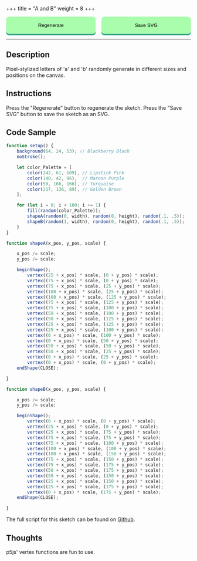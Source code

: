 +++
title = "A and B"
weight = 8
+++

<style>

#dom-gui {

    display: flex;
    justify-content: center;
    gap: 1rem;

}

button {

    padding: 1rem;
    cursor: pointer;

    background: #A9FDAC;

    border-radius: .5rem;

    outline: none;
    border: none;

    transition-duration: 0.2s;

    width: 100%;

    box-shadow: 0 4px #32A287;

}

button:hover {

    background: #DFFFC7;

}

button:active {

    background: #32A287;

    transform: translateY(4px);

}

</style>

<!-- Load the Library -->
<script type = "text/javascript" src = "../../scripts/libs/p5js/p5.min.js"></script>
<script type = "text/javascript" src = "../../scripts/libs/p5js/p5.svg.js"></script>

<!-- Load the Sketch -->
<script>

/*
 * Title:   A and B
 * Author:  hamzberg
 * Version: 0.2
 * Date:    6 January 2024
 *
 * Description:
 *   -
 */

let fuse = true;

function setup() {
    let c = createCanvas(600, 600, SVG);
    c.parent('processing-canvas');

    noStroke();

}

function shapeA(x_pos, y_pos, scale) {

    x_pos /= scale;
    y_pos /= scale;

    beginShape();
        vertex((25 + x_pos) * scale, (0 + y_pos) * scale);
        vertex((75 + x_pos) * scale, (0 + y_pos) * scale);
        vertex((75 + x_pos) * scale, (25 + y_pos) * scale);
        vertex((100 + x_pos) * scale, (25 + y_pos) * scale);
        vertex((100 + x_pos) * scale, (125 + y_pos) * scale);
        vertex((75 + x_pos) * scale, (125 + y_pos) * scale);
        vertex((75 + x_pos) * scale, (100 + y_pos) * scale);
        vertex((50 + x_pos) * scale, (100 + y_pos) * scale);
        vertex((50 + x_pos) * scale, (125 + y_pos) * scale);
        vertex((25 + x_pos) * scale, (125 + y_pos) * scale);
        vertex((25 + x_pos) * scale, (100 + y_pos) * scale);
        vertex((0 + x_pos) * scale, (100 + y_pos) * scale);
        vertex((0 + x_pos) * scale, (50 + y_pos) * scale);
        vertex((50 + x_pos) * scale, (50 + y_pos) * scale);
        vertex((50 + x_pos) * scale, (25 + y_pos) * scale);
        vertex((0 + x_pos) * scale, (25 + y_pos) * scale);
        vertex((0 + x_pos) * scale, (0 + y_pos) * scale);
    endShape(CLOSE);

}

function shapeB(x_pos, y_pos, scale) {

    x_pos /= scale;
    y_pos /= scale;

    beginShape();
        vertex((0 + x_pos) * scale, (0 + y_pos) * scale);
        vertex((25 + x_pos) * scale, (0 + y_pos) * scale);
        vertex((25 + x_pos) * scale, (75 + y_pos) * scale);
        vertex((75 + x_pos) * scale, (75 + y_pos) * scale);
        vertex((75 + x_pos) * scale, (100 + y_pos) * scale);
        vertex((100 + x_pos) * scale, (100 + y_pos) * scale);
        vertex((100 + x_pos) * scale, (150 + y_pos) * scale);
        vertex((75 + x_pos) * scale, (150 + y_pos) * scale);
        vertex((75 + x_pos) * scale, (175 + y_pos) * scale);
        vertex((50 + x_pos) * scale, (175 + y_pos) * scale);
        vertex((50 + x_pos) * scale, (150 + y_pos) * scale);
        vertex((25 + x_pos) * scale, (150 + y_pos) * scale);
        vertex((25 + x_pos) * scale, (175 + y_pos) * scale);
        vertex((0 + x_pos) * scale, (175 + y_pos) * scale);
    endShape(CLOSE);

}

function draw() {

    if(fuse == true){

        background(64, 24, 53); // Blackberry Black

        let color_Palette = [
            color(242, 61, 109), // Lipstick Pink
            color(140, 42, 96),  // Maroon Purple
            color(50, 166, 166), // Turquoise
            color(217, 136, 89), // Golden Brown
        ];

        for (let i = 0; i < 100; i += 1) {

            fill(random(color_Palette));

            shapeA(random(0, width), random(0, height), random(.1, .5));
            shapeB(random(1, width), random(0, height), random(.1, .5));

        }

        fuse = false;

    }

}

function fuseTrigger() {

    clear();
    fuse = true;

}

function exportSVG() {

    save("a-and-b_" + day() + "-" + month() + "-" + year() + "_" + millis() + ".svg");
    print("SVG Downloaded");

}

</script>

<!-- Insert the Sketch -->
<div id="processing-canvas"></div>

<div id="dom-gui">
    <button onclick="fuseTrigger()"> Regenerate </button>
    <button onclick="exportSVG()"> Save SVG </button>
</div>

<hr>

## Description

Pixel-stylized letters of 'a' and 'b' randomly generate in different sizes and positions on the canvas.

## Instructions

Press the "Regenerate" button to regenerate the sketch. Press the "Save SVG" button to save the sketch as an SVG.

## Code Sample

```JavaScript
function setup() {
    background(64, 24, 53); // Blackberry Black
    noStroke();

    let color_Palette = [
        color(242, 61, 109), // Lipstick Pink
        color(140, 42, 96),  // Maroon Purple
        color(50, 166, 166), // Turquoise
        color(217, 136, 89), // Golden Brown
    ];

    for (let i = 0; i < 100; i += 1) {
        fill(random(color_Palette));
        shapeA(random(0, width), random(0, height), random(.1, .5));
        shapeB(random(1, width), random(0, height), random(.1, .5));
    }
}

function shapeA(x_pos, y_pos, scale) {

    x_pos /= scale;
    y_pos /= scale;

    beginShape();
        vertex((25 + x_pos) * scale, (0 + y_pos) * scale);
        vertex((75 + x_pos) * scale, (0 + y_pos) * scale);
        vertex((75 + x_pos) * scale, (25 + y_pos) * scale);
        vertex((100 + x_pos) * scale, (25 + y_pos) * scale);
        vertex((100 + x_pos) * scale, (125 + y_pos) * scale);
        vertex((75 + x_pos) * scale, (125 + y_pos) * scale);
        vertex((75 + x_pos) * scale, (100 + y_pos) * scale);
        vertex((50 + x_pos) * scale, (100 + y_pos) * scale);
        vertex((50 + x_pos) * scale, (125 + y_pos) * scale);
        vertex((25 + x_pos) * scale, (125 + y_pos) * scale);
        vertex((25 + x_pos) * scale, (100 + y_pos) * scale);
        vertex((0 + x_pos) * scale, (100 + y_pos) * scale);
        vertex((0 + x_pos) * scale, (50 + y_pos) * scale);
        vertex((50 + x_pos) * scale, (50 + y_pos) * scale);
        vertex((50 + x_pos) * scale, (25 + y_pos) * scale);
        vertex((0 + x_pos) * scale, (25 + y_pos) * scale);
        vertex((0 + x_pos) * scale, (0 + y_pos) * scale);
    endShape(CLOSE);

}

function shapeB(x_pos, y_pos, scale) {

    x_pos /= scale;
    y_pos /= scale;

    beginShape();
        vertex((0 + x_pos) * scale, (0 + y_pos) * scale);
        vertex((25 + x_pos) * scale, (0 + y_pos) * scale);
        vertex((25 + x_pos) * scale, (75 + y_pos) * scale);
        vertex((75 + x_pos) * scale, (75 + y_pos) * scale);
        vertex((75 + x_pos) * scale, (100 + y_pos) * scale);
        vertex((100 + x_pos) * scale, (100 + y_pos) * scale);
        vertex((100 + x_pos) * scale, (150 + y_pos) * scale);
        vertex((75 + x_pos) * scale, (150 + y_pos) * scale);
        vertex((75 + x_pos) * scale, (175 + y_pos) * scale);
        vertex((50 + x_pos) * scale, (175 + y_pos) * scale);
        vertex((50 + x_pos) * scale, (150 + y_pos) * scale);
        vertex((25 + x_pos) * scale, (150 + y_pos) * scale);
        vertex((25 + x_pos) * scale, (175 + y_pos) * scale);
        vertex((0 + x_pos) * scale, (175 + y_pos) * scale);
    endShape(CLOSE);

}
```
The full script for this sketch can be found on [Github](https://github.com/hamzberg/cc-site).

## Thoughts

p5js' vertex functions are fun to use.

